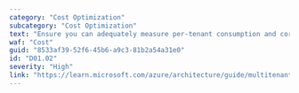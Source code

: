 ```yaml
---
category: "Cost Optimization"
subcategory: "Cost Optimization"
text: "Ensure you can adequately measure per-tenant consumption and correlate it with your infrastructure costs."
waf: "Cost"
guid: "8533af39-52f6-45b6-a9c3-81b2a54a31e0"
id: "D01.02"
severity: "High"
link: "https://learn.microsoft.com/azure/architecture/guide/multitenant/considerations/measure-consumption"
---
```

